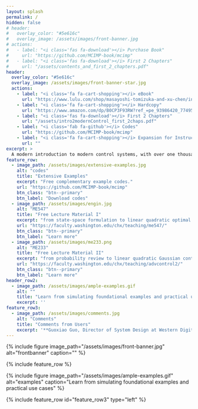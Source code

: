 ```yaml
---
layout: splash
permalink: /
hidden: false
# header:
#   overlay_color: "#5e616c"
#   overlay_image: /assets/images/front-banner.jpg
# actions:
#   - label: "<i class='fas fa-download'></i> Purchase Book"
#     url: "https://github.com/MCIMP-book/mcimp"
#   - label: "<i class='fas fa-download'></i> First 2 Chapters"
#     url: "/assets/contents_and_first_2_chapters.pdf"
header:
  overlay_color: "#5e616c"
  overlay_image: /assets/images/front-banner-star.jpg
  actions:
    - label: "<i class='fa fa-cart-shopping'></i> eBook"
      url: "https://www.lulu.com/shop/masayoshi-tomizuka-and-xu-chen/introduction-to-modern-controls/ebook/product-je55nvg.html?page=1&pageSize=4"
    - label: "<i class='fa fa-cart-shopping'></i> Hardcopy"
      url: "https://www.amazon.com/dp/B0CP3F93RW?ref_=pe_93986420_774957520"
    - label: "<i class='fas fa-download'></i> First 2 Chapters"
      url: "/assets/intro2modernControl_first_2chaps.pdf"
    - label: "<i class='fab fa-github'></i> Codes"
      url: "https://github.com/MCIMP-book/mcimp"
    - label: "<i class='fa fa-cart-shopping'></i> Expansion for Instructors (Coming in 2026)"
      url: ""
excerpt: >
  A modern introduction to modern control systems, with over one thousand lines of codes and example illustrations in MATLAB and Python. Exploit how to use state-space methods to make, study, and control dynamic systems.<br />
feature_row:
  - image_path: /assets/images/extensive-examples.jpg
    alt: "codes"
    title: "Extensive Examples"
    excerpt: "Free complementary example codes."
    url: "https://github.com/MCIMP-book/mcimp"
    btn_class: "btn--primary"
    btn_label: "Download codes"
  - image_path: /assets/images/engin.jpg
    alt: "ME547"
    title: "Free Lecture Material I"
    excerpt: "from state-space formulation to linear quadratic optimal control (UW ME547)"
    url: "https://faculty.washington.edu/chx/teaching/me547/"
    btn_class: "btn--primary"
    btn_label: "Learn more"
  - image_path: /assets/images/me233.png
    alt: "ME233"
    title: "Free Lecture Material II"
    excerpt: "from probability review to linear quadratic Gaussian control (UC Berkeley ME 233 Sp 14)"
    url: "https://faculty.washington.edu/chx/teaching/advcontrol2/"
    btn_class: "btn--primary"
    btn_label: "Learn more"
header_row2: 
  - image_path: /assets/images/ample-examples.gif
    alt: ""
    title: "Learn from simulating foundational examples and practical use cases"
    excerpt: ''
feature_row3: 
  - image_path: /assets/images/comments.jpg
    alt: "Comments"
    title: "Comments from Users"
    excerpt: '**Guoxiao Guo, Director of System Design at Western Digital Corp and coauthor of "Hard disk drive: mechatronics and control"**: "Introduction to Modern Controls with Illustrations in MATLAB and Python" is a well-rounded textbook that expertly combines theoretical depth with practical application. Its clear explanations, extensive examples, and practical exercises make it an invaluable resource for mastering modern control systems. The practical methodologies and tools provided have equipped many engineers with the skills necessary to innovate and excel in this field. The practical relevance of the book is further enhanced by its use of real-world examples. For instance, the inclusion of applications such as atomic force microscopy and hard disk drive (HDD) information storage systems not only illustrates the principles discussed but also highlights their practical significance. The authors’ experience in academia and industry is evident, particularly in how the book addresses the needs of both students and practicing engineers. The impact of the training offered by this framework is evident in the remarkable contributions of its (and its previous versions) readers to industries such as HDD manufacturing. I highly recommend this book for its educational value and practical utility.<br> @pauloaraujo: I was looking for a course like this for so long! Thanks for sharing it, Professor! <br> @KeHan918: Thanks for your video, Really appreciate it. Clear explanation and still useful in 2024. <br> @chang-hongchen6804: Thank you professor, the lecture is so far the best control course I took. It is very intuitive and uses lots of hands-on examples. Different point of views are given in certain control concepts making me understanding the big picture of modern control theory. <br> @el_witcher: Thanks for making these lectures available for free, Prof. Greetings from Germany! <br> @alkis0560: I almost can not believe I actually understood that. Though I would never notice the trick about using the fact that we know we are using a ZOH, so u(tau) is a constant. Also, now I appreciate how it simplifies the integral. <br> @weiguozhang17: intuitive and clear, thx!'
---
```



{% include figure image_path="/assets/images/front-banner.jpg" alt="frontbanner" caption="" %}

{% include feature_row %}

{% include figure image_path="/assets/images/ample-examples.gif" alt="examples" caption="Learn from simulating foundational examples and practical use cases" %}

{% include feature_row id="feature_row3" type="left" %}

<!-- {% include feature_row id="feature_row2" type="center" %} -->
<!-- to include more rows: -->
<!-- {% include feature_row id="feature_row2" type="left" %}

{% include feature_row id="feature_row3" type="right" %}

{% include feature_row id="feature_row4" type="center" %}  -->

